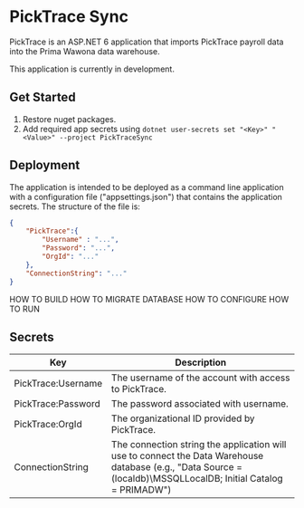 # PickTrace Sync

PickTrace is an ASP.NET 6 application that imports PickTrace payroll data into the Prima Wawona data warehouse.

This application is currently in development.

## Get Started

1. Restore nuget packages. 
1. Add required app secrets using `dotnet user-secrets set "<Key>" "<Value>" --project PickTraceSync`

## Deployment

The application is intended to be deployed as a command line application with a configuration file ("appsettings.json") that contains 
the application secrets.  The structure of the file is:

```json
{
	"PickTrace":{
		"Username" : "...",
		"Password": "...",
		"OrgId": "..."
	},
	"ConnectionString": "..."
}
```
HOW TO BUILD
HOW TO MIGRATE DATABASE
HOW TO CONFIGURE
HOW TO RUN

## Secrets
| Key | Description |
|-----|-------------|
| PickTrace:Username | The username of the account with access to PickTrace. |
| PickTrace:Password | The password associated with username. |
| PickTrace:OrgId | The organizational ID provided by PickTrace. |
| ConnectionString | The connection string the application will use to connect the Data Warehouse database (e.g., "Data Source = (localdb)\MSSQLLocalDB; Initial Catalog = PRIMADW") |
